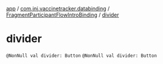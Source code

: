 [app](../../index.md) / [com.jnj.vaccinetracker.databinding](../index.md) / [FragmentParticipantFlowIntroBinding](index.md) / [divider](./divider.md)

# divider

`@NonNull val divider: Button`
`@NonNull val divider: Button`